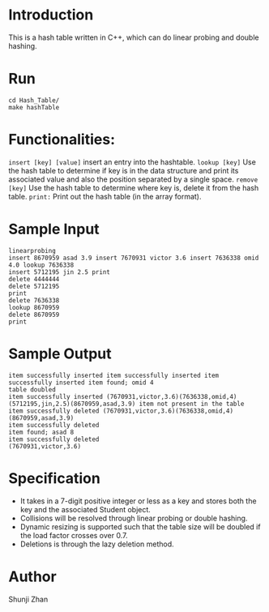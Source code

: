 # Introduction
This is a hash table written in C++, which can do linear probing and double hashing.

# Run
    cd Hash_Table/
    make hashTable

# Functionalities:
`insert [key] [value]` insert an entry into the hashtable. 
`lookup [key]` Use the hash table to determine if key is in the data structure and print its associated value and also the position separated by a single space.
`remove [key]` Use the hash table to determine where key is, delete it from the hash table.
`print:` Print out the hash table (in the array format).

# Sample Input
    linearprobing     
    insert 8670959 asad 3.9 insert 7670931 victor 3.6 insert 7636338 omid 4.0 lookup 7636338      
    insert 5712195 jin 2.5 print      
    delete 4444444    
    delete 5712195      
    print       
    delete 7636338      
    lookup 8670959      
    delete 8670959      
    print       

# Sample Output
    item successfully inserted item successfully inserted item successfully inserted item found; omid 4     
    table doubled     
    item successfully inserted (7670931,victor,3.6)(7636338,omid,4)(5712195,jin,2.5)(8670959,asad,3.9) item not present in the table     
    item successfully deleted (7670931,victor,3.6)(7636338,omid,4)(8670959,asad,3.9)     
    item successfully deleted     
    item found; asad 8     
    item successfully deleted     
    (7670931,victor,3.6)     

# Specification
- It takes in a 7-digit positive integer or less as a key and stores both the key and the associated Student object.    
- Collisions will be resolved through linear probing or double hashing.
- Dynamic resizing is supported such that the table size will be doubled if the load factor crosses over 0.7.
- Deletions is through the lazy deletion method.

# Author
Shunji Zhan